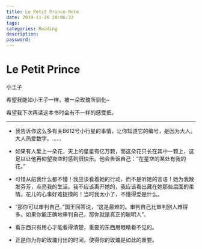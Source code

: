 ```yaml
---
title: Le Petit Prince Note
date: 2019-11-26 20:06:22
tags: 
categories: Reading
description:
password:
---
```






#  Le Petit Prince





小王子

希望我能如小王子一样，被一朵玫瑰所驯化~

希望我下次再读这本书时会有不一样的感受把。



------



* 我告诉你这么多有关B612号小行星的事情，让你知道它的编号，是因为大人。大人热爱数字。......

* 如果有人爱上一朵花，天上的星星有亿万颗，而这朵花只长在其中一颗上，这足以让他再仰望夜空时感到很快乐。他会告诉自己：“在星空的某处有我的花。”

* 可惜从前我什么都不懂！我应该看着她的行动，而不是听她的言语！她为我散发芬芳，点亮我的生活。我不应该离开她的，我应该看出藏在她那些后面的柔情。花儿的心事好难捉摸的！当时我太小了，不懂得爱是什么。

* “那你可以审判自己，”国王回答说，“这是最难的。审判自己比审判别人难得多。如果你能正确地审判自己，那你就是真正的聪明人”、

* 看东西只有用心才能看得清楚，重要的东西用眼睛看不见的。

* 正是你为你的玫瑰付出的时间，使得你的玫瑰是如此的重要。

  